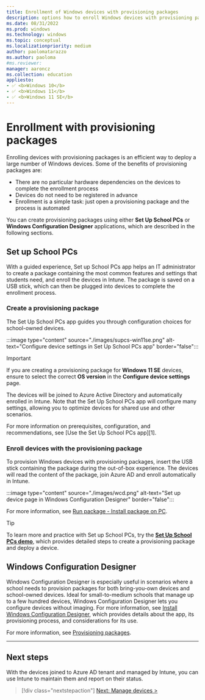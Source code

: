 ```yaml
---
title: Enrollment of Windows devices with provisioning packages
description: options how to enroll Windows devices with provisioning packages, using Set 
ms.date: 08/31/2022
ms.prod: windows
ms.technology: windows
ms.topic: conceptual
ms.localizationpriority: medium
author: paolomatarazzo
ms.author: paoloma
#ms.reviewer: 
manager: aaroncz
ms.collection: education
appliesto:
- ✅ <b>Windows 10</b>
- ✅ <b>Windows 11</b>
- ✅ <b>Windows 11 SE</b>
---
```


# Enrollment with provisioning packages

Enrolling devices with provisioning packages is an efficient way to deploy a large number of Windows devices. Some of the benefits of provisioning packages are:

- There are no particular hardware dependencies on the devices to complete the enrollment process
- Devices do not need to be registered in advance
- Enrollment is a simple task: just open a provisioning package and the process is automated

You can create provisioning packages using either **Set Up School PCs** or **Windows Configuration Designer** applications, which are described in the following sections.

## Set up School PCs

With a guided experience, Set up School PCs app helps an IT administrator to create a package containing the most common features and settings that students need, and enroll the devices in Intune. The package is saved on a USB stick, which can then be plugged into devices to complete the enrollment process.

### Create a provisioning package

The Set Up School PCs app guides you through configuration choices for school-owned devices.

:::image type="content" source="./images/supcs-win11se.png" alt-text="Configure device settings in Set Up School PCs app" border="false":::

> [!IMPORTANT]
> If you are creating a provisioning package for **Windows 11 SE** devices, ensure to select the correct **OS version** in the **Configure device settings** page.

The devices will be joined to Azure Active Directory and automatically enrolled in Intune. Note that the Set Up School PCs app will configure many settings, allowing you to optimize devices for shared use and other scenarios.

For more information on prerequisites, configuration, and recommendations, see [Use the Set Up School PCs app][1].


### Enroll devices with the provisioning package

To provision Windows devices with provisioning packages, insert the USB stick containing the package during the out-of-box experience. The devices will read the content of the package, join Azure AD and enroll automatically in Intune.

:::image type="content" source="./images/wcd.png" alt-text="Set up device page in Windows Configuration Designer" border="false":::

For more information, see [Run package - Install package on PC][EDU-1].

> [!TIP]
> To learn more and practice with Set up School PCs, try the <a href="https://www.microsoft.com/en-us/education/interactive-demos/enroll-devices-at-scale" target="_blank"><b>Set Up School PCs demo</b></a>, which provides detailed steps to create a provisioning package and deploy a device.
## Windows Configuration Designer


Windows Configuration Designer is especially useful in scenarios where a school needs to provision packages for both bring-you-own devices and school-owned devices. Ideal for small-to-medium schools that manage up to a few hundred devices, Windows Configuration Designer lets you configure devices without imaging. For more information, see [Install Windows Configuration Designer][WIN-1], which provides details about the app, its provisioning process, and considerations for its use. 

For more information, see [Provisioning packages][WIN-2].

________________________________________________________
## Next steps

With the devices joined to Azure AD tenant and managed by Intune, you can use Intune to maintain them and report on their status.

> [!div class="nextstepaction"]
> [Next: Manage devices >](manage-overview.md)

<!-- Reference links in article -->

[EDU-1]: /education/windows/use-set-up-school-pcs-app

[WIN-1]: /windows/configuration/provisioning-packages/provisioning-install-icd
[WIN-2]: /windows/configuration/provisioning-packages/provisioning-apply-package